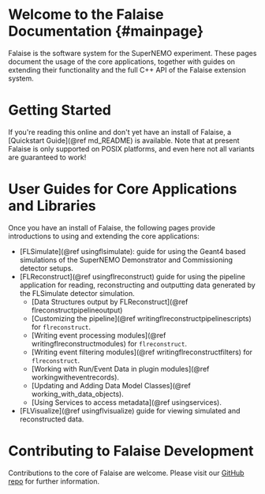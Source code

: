 Welcome to the Falaise Documentation {#mainpage}
====================================
Falaise is the software system for the SuperNEMO experiment. These
pages document the usage of the core applications, together with guides
on extending their functionality and the full C++ API of the Falaise
extension system.

Getting Started
===============
If you're reading this online and don't yet have an install of Falaise, a
[Quickstart Guide](@ref md_README) is available. Note that at present
Falaise is only supported on POSIX platforms, and even here not all variants are guaranteed to work!

User Guides for Core Applications and Libraries
===============================================
Once you have an install of Falaise, the following pages provide
introductions to using and extending the core applications:

- [FLSimulate](@ref usingflsimulate): guide for using the Geant4 based simulations of the SuperNEMO Demonstrator and Commissioning detector setups.
- [FLReconstruct](@ref usingflreconstruct) guide for using the pipeline application for reading, reconstructing and outputting data generated by the FLSimulate detector simulation.
  - [Data Structures output by FLReconstruct](@ref flreconstructpipelineoutput)
  - [Customizing the pipeline](@ref writingflreconstructpipelinescripts) for `flreconstruct`.
  - [Writing event processing modules](@ref writingflreconstructmodules) for `flreconstruct`.
  - [Writing event filtering modules](@ref writingflreconstructfilters) for `flreconstruct`.
  - [Working with Run/Event Data in plugin modules](@ref workingwitheventrecords).
  - [Updating and Adding Data Model Classes](@ref working_with_data_objects).
  - [Using Services to access metadata](@ref usingservices).
- [FLVisualize](@ref usingflvisualize) guide for viewing simulated and reconstructed data.

Contributing to Falaise Development
===================================
Contributions to the core of Falaise are welcome. Please visit our [GitHub repo](https://github.com/SuperNEMO-DBD/Falaise)
for further information.

